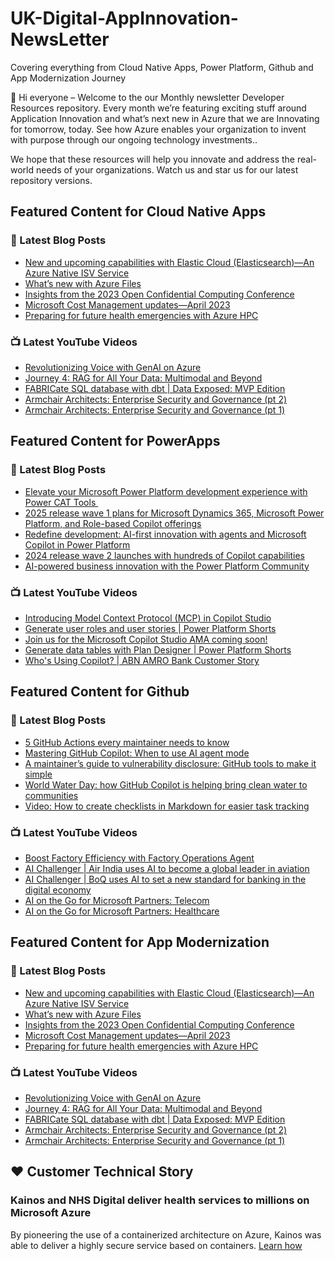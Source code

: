 # UK-Digital-AppInnovation-NewsLetter

Covering everything from Cloud Native Apps, Power Platform, Github and App Modernization Journey

👋 Hi everyone – Welcome to the our Monthly newsletter Developer Resources repository. Every month we’re featuring exciting stuff around Application Innovation and what’s next new in Azure that we are Innovating for tomorrow, today. See how Azure enables your organization to invent with purpose through our ongoing technology investments..


We hope that these resources will help you innovate and address the real-world needs of your organizations. Watch us and star us for our latest repository versions.

## Featured Content for Cloud Native Apps


### 📝 Latest Blog Posts

    
<!-- BLOGCNA:START -->
- [New and upcoming capabilities with Elastic Cloud (Elasticsearch)—An Azure Native ISV Service](https://azure.microsoft.com/blog/new-and-upcoming-capabilities-with-elastic-cloud-elasticsearch-an-azure-native-isv-service/)
- [What’s new with Azure Files](https://azure.microsoft.com/blog/what-s-new-with-azure-files/)
- [Insights from the 2023 Open Confidential Computing Conference](https://azure.microsoft.com/blog/insights-from-the-2023-open-confidential-computing-conference/)
- [Microsoft Cost Management updates—April 2023](https://azure.microsoft.com/blog/microsoft-cost-management-updates-april-2023/)
- [Preparing for future health emergencies with Azure HPC ](https://azure.microsoft.com/blog/preparing-for-future-health-emergencies-with-azure-hpc/)
<!-- BLOGCNA:END -->

### 📺 Latest YouTube Videos

 
<!-- YOUTUBECNA:START -->
- [Revolutionizing Voice with GenAI on Azure](https://www.youtube.com/watch?v=0sqgYfLCug0)
- [Journey 4: RAG for All Your Data: Multimodal and Beyond](https://www.youtube.com/watch?v=OFuO9sI5BQc)
- [FABRICate SQL database with dbt | Data Exposed: MVP Edition](https://www.youtube.com/watch?v=Xx8ZSnCpoao)
- [Armchair Architects: Enterprise Security and Governance &lpar;pt 2&rpar;](https://www.youtube.com/watch?v=nlXrHux5Ej4)
- [Armchair Architects: Enterprise Security and Governance &lpar;pt 1&rpar;](https://www.youtube.com/watch?v=o5ZPsrpQQ60)
<!-- YOUTUBECNA:END -->

##  Featured Content for PowerApps
### 📝 Latest Blog Posts
<!-- BLOGPOWER:START -->
- [Elevate your Microsoft Power Platform development experience with Power CAT Tools ](https://www.microsoft.com/en-us/power-platform/blog/2025/03/04/elevate-your-microsoft-power-platform-development-experience-with-power-cat-tools/)
- [2025 release wave 1 plans for Microsoft Dynamics 365, Microsoft Power Platform, and Role-based Copilot offerings](https://www.microsoft.com/en-us/dynamics-365/blog/business-leader/2025/01/23/2025-release-wave-1-plans-for-microsoft-dynamics-365-microsoft-power-platform-and-role-based-copilot-offerings/)
- [Redefine development: AI-first innovation with agents and Microsoft Copilot in Power Platform](https://www.microsoft.com/en-us/power-platform/blog/2024/11/19/redefine-development-ai-first-innovation-with-agents-and-microsoft-copilot-in-power-platform/)
- [2024 release wave 2 launches with hundreds of Copilot capabilities](https://www.microsoft.com/en-us/dynamics-365/blog/business-leader/2024/10/29/2024-release-wave-2-launches-with-hundreds-of-copilot-capabilities/)
- [AI-powered business innovation with the Power Platform Community](https://www.microsoft.com/en-us/power-platform/blog/2024/09/18/ai-powered-business-innovation-with-the-power-platform-community/)
<!-- BLOGPOWER:END -->
 ### 📺 Latest YouTube Videos
    
<!-- YOUTUBEPOWER:START -->
- [Introducing Model Context Protocol &lpar;MCP&rpar; in Copilot Studio](https://www.youtube.com/watch?v=GNfQM88Vthc)
- [Generate user roles and user stories | Power Platform Shorts](https://www.youtube.com/watch?v=TxPnhXfqLus)
- [Join us for the Microsoft Copilot Studio AMA coming soon!](https://www.youtube.com/watch?v=haJpbqBAIQM)
- [Generate data tables with Plan Designer | Power Platform Shorts](https://www.youtube.com/watch?v=_EO5hIv9BEo)
- [Who&#39;s Using Copilot? | ABN AMRO Bank Customer Story](https://www.youtube.com/watch?v=Z--FYJDGxFs)
<!-- YOUTUBEPOWER:END -->

##  Featured Content for Github
### 📝 Latest Blog Posts
<!-- BLOGGITHUB:START -->
- [5 GitHub Actions every maintainer needs to know](https://github.blog/open-source/maintainers/5-github-actions-every-maintainer-needs-to-know/)
- [Mastering GitHub Copilot: When to use AI agent mode](https://github.blog/ai-and-ml/github-copilot/mastering-github-copilot-when-to-use-ai-agent-mode/)
- [A maintainer&#8217;s guide to vulnerability disclosure: GitHub tools to make it simple](https://github.blog/security/vulnerability-research/a-maintainers-guide-to-vulnerability-disclosure-github-tools-to-make-it-simple/)
- [World Water Day: how GitHub Copilot is helping bring clean water to communities](https://github.blog/open-source/world-water-day-how-github-copilot-is-helping-bring-clean-water-to-communities/)
- [Video: How to create checklists in Markdown for easier task tracking](https://github.blog/developer-skills/github/video-how-to-create-checklists-in-markdown-for-easier-task-tracking/)
<!-- BLOGGITHUB:END -->
### 📺 Latest YouTube Videos
<!-- YOUTUBEGITHUB:START -->
- [Boost Factory Efficiency with Factory Operations Agent](https://www.youtube.com/watch?v=6tQqsb1uj-k)
- [AI Challenger | Air India uses AI to become a global leader in aviation](https://www.youtube.com/watch?v=fnDYGNQQ3cU)
- [AI Challenger | BoQ uses AI to set a new standard for banking in the digital economy](https://www.youtube.com/watch?v=Dy3lvjDvkuE)
- [AI on the Go for Microsoft Partners: Telecom](https://www.youtube.com/watch?v=uFSIGIhG6kk)
- [AI on the Go for Microsoft Partners: Healthcare](https://www.youtube.com/watch?v=psf6_PzsMJg)
<!-- YOUTUBEGITHUB:END -->
##  Featured Content for App Modernization
### 📝 Latest Blog Posts
<!-- BLOGAPPMOD:START -->
- [New and upcoming capabilities with Elastic Cloud (Elasticsearch)—An Azure Native ISV Service](https://azure.microsoft.com/blog/new-and-upcoming-capabilities-with-elastic-cloud-elasticsearch-an-azure-native-isv-service/)
- [What’s new with Azure Files](https://azure.microsoft.com/blog/what-s-new-with-azure-files/)
- [Insights from the 2023 Open Confidential Computing Conference](https://azure.microsoft.com/blog/insights-from-the-2023-open-confidential-computing-conference/)
- [Microsoft Cost Management updates—April 2023](https://azure.microsoft.com/blog/microsoft-cost-management-updates-april-2023/)
- [Preparing for future health emergencies with Azure HPC ](https://azure.microsoft.com/blog/preparing-for-future-health-emergencies-with-azure-hpc/)
<!-- BLOGAPPMOD:END -->
### 📺 Latest YouTube Videos
<!-- YOUTUBEAPPMOD:START -->
- [Revolutionizing Voice with GenAI on Azure](https://www.youtube.com/watch?v=0sqgYfLCug0)
- [Journey 4: RAG for All Your Data: Multimodal and Beyond](https://www.youtube.com/watch?v=OFuO9sI5BQc)
- [FABRICate SQL database with dbt | Data Exposed: MVP Edition](https://www.youtube.com/watch?v=Xx8ZSnCpoao)
- [Armchair Architects: Enterprise Security and Governance &lpar;pt 2&rpar;](https://www.youtube.com/watch?v=nlXrHux5Ej4)
- [Armchair Architects: Enterprise Security and Governance &lpar;pt 1&rpar;](https://www.youtube.com/watch?v=o5ZPsrpQQ60)
<!-- YOUTUBEAPPMOD:END -->


## ♥️ Customer Technical Story 

### Kainos and NHS Digital deliver health services to millions on Microsoft Azure

By pioneering the use of a containerized architecture on Azure, Kainos was able to deliver a highly secure service based on containers. [Learn how](https://customers.microsoft.com/en-us/story/1368348549535774520-kainos-and-nhs-digital-deliver-health-services-to-millions-on-microsoft-azure)

